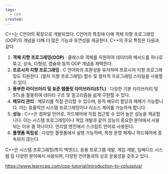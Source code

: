 ```yaml
---
tags:
  - CPP
created:
---
```

C++는 C언어의 확장으로 개발되었다. C언어의 특징에 더해 객체 지향 프로그래밍(OOP)의 개념을 더해 더 많은 기능과 유연성을 제공한다. C++의 주요 특징은 다음과 같다.

1. **객체 지향 프로그래밍(OOP)** : 클래스와 객체를 지원하여 데이터와 메서드를 하나로 묶고, 상속, 다형성, 캡슐화 등의 OOP 개념을 채택한다.
2. **프로시저 지향 프로그래밍** : C 언어와의 호환성을 유지하며 프로시저 지향 프로그래밍도 지원한다. (절차 지향 프로그래밍) 함수 및 절차적 프로그래밍 스타일을 사용할 수 있다.
3. **풍부한 라이브러리 및 표준 템플릿 라이브러리(STL)** : 다양한 기본 라이브러리 및 STL을 활용하여 데이터 구조 및 알고리즘을 쉽게 구현할 수 있다.
4. **메모리 관리** : 메모리를 직접 관리할 수 있으며, 동적 메모리 할당과 해제가 가능합니다. 이는 효율적인 시스템 프로그래밍이나 리소스 제어를 가능하게 합니다.
5. **성능** : C++은 컴파일 언어로, 하드웨어에 직접 접근할 수 있어 높은 성능을 제공합니다. 이는 시스템 프로그래밍이나 게임 개발과 같이 성능이 중요한 분야에서 사용되는 이유 중 하나이다. 언리얼 엔진에서 스크립트 언어로 사용된다.
6. **플랫폼 독립성** : 다양한 플랫폼에서 실행 가능하며, 특정 운영 체제나 하드웨어에 종속되지 않는다.

C++은 시스템 프로그래밍(특히 백엔드), 응용 프로그램 개발, 게임 개발, 임베디드 시스템 등 다양한 분야에서 사용되며, 다양한 언어들과의 상호 운용성을 갖추고 있다.

https://www.learncpp.com/cpp-tutorial/introduction-to-cplusplus/